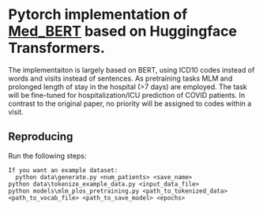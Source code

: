 # Pytorch implementation of [Med_BERT](https://www.nature.com/articles/s41746-021-00455-y) based on Huggingface Transformers. 
The implementaiton is largely based on BERT, using ICD10 codes instead of words and visits instead of sentences. 
As pretraining tasks MLM and prolonged length of stay in the hospital (>7 days) are employed. The task will be fine-tuned for hospitalization/ICU prediction of COVID patients.
In contrast to the original paper, no priority will be assigned to codes within a visit.
## Reproducing

Run the following steps:

    If you want an example dataset:  
      python data\generate.py <num_patients> <save_name> 
    python data\tokenize_example_data.py <input_data_file>  
    python models\mlm_plos_pretraining.py <path_to_tokenized_data> <path_to_vocab_file> <path_to_save_model> <epochs> 
